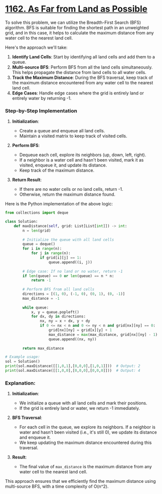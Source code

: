 # [1162. As Far from Land as Possible](https://leetcode.com/problems/as-far-from-land-as-possible/description/)

To solve this problem, we can utilize the Breadth-First Search (BFS) algorithm. BFS is suitable for finding the shortest path in an unweighted grid, and in this case, it helps to calculate the maximum distance from any water cell to the nearest land cell.

Here's the approach we'll take:

1. **Identify Land Cells**: Start by identifying all land cells and add them to a queue.
2. **Multi-source BFS**: Perform BFS from all the land cells simultaneously. This helps propagate the distance from land cells to all water cells.
3. **Track the Maximum Distance**: During the BFS traversal, keep track of the maximum distance encountered from any water cell to the nearest land cell.
4. **Edge Cases**: Handle edge cases where the grid is entirely land or entirely water by returning -1.

### Step-by-Step Implementation

1. **Initialization**:
   - Create a queue and enqueue all land cells.
   - Maintain a visited matrix to keep track of visited cells.

2. **Perform BFS**:
   - Dequeue each cell, explore its neighbors (up, down, left, right).
   - If a neighbor is a water cell and hasn't been visited, mark it as visited, enqueue it, and update its distance.
   - Keep track of the maximum distance.

3. **Return Result**:
   - If there are no water cells or no land cells, return -1.
   - Otherwise, return the maximum distance found.

Here is the Python implementation of the above logic:

```python
from collections import deque

class Solution:
    def maxDistance(self, grid: List[List[int]]) -> int:
        n = len(grid)
        
        # Initialize the queue with all land cells
        queue = deque()
        for i in range(n):
            for j in range(n):
                if grid[i][j] == 1:
                    queue.append((i, j))
        
        # Edge case: If no land or no water, return -1
        if len(queue) == 0 or len(queue) == n * n:
            return -1
        
        # Perform BFS from all land cells
        directions = [(1, 0), (-1, 0), (0, 1), (0, -1)]
        max_distance = -1
        
        while queue:
            x, y = queue.popleft()
            for dx, dy in directions:
                nx, ny = x + dx, y + dy
                if 0 <= nx < n and 0 <= ny < n and grid[nx][ny] == 0:
                    grid[nx][ny] = grid[x][y] + 1
                    max_distance = max(max_distance, grid[nx][ny] - 1)
                    queue.append((nx, ny))
        
        return max_distance

# Example usage:
sol = Solution()
print(sol.maxDistance([[1,0,1],[0,0,0],[1,0,1]]))  # Output: 2
print(sol.maxDistance([[1,0,0],[0,0,0],[0,0,0]]))  # Output: 4
```

### Explanation:

1. **Initialization**:
   - We initialize a queue with all land cells and mark their positions.
   - If the grid is entirely land or water, we return -1 immediately.

2. **BFS Traversal**:
   - For each cell in the queue, we explore its neighbors. If a neighbor is water and hasn't been visited (i.e., it's still 0), we update its distance and enqueue it.
   - We keep updating the maximum distance encountered during this traversal.

3. **Result**:
   - The final value of `max_distance` is the maximum distance from any water cell to the nearest land cell.

This approach ensures that we efficiently find the maximum distance using multi-source BFS, with a time complexity of O(n^2).
